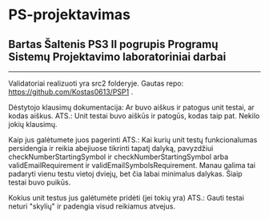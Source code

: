 # PS-projektavimas
Bartas Šaltenis PS3 II pogrupis Programų Sistemų Projektavimo laboratoriniai darbai
------------------------------------------------------------

------------------------------------------------------------
Validatoriai realizuoti yra src2 folderyje. Gautas repo: https://github.com/Kostas0613/PSP1 .

Dėstytojo klausimų dokumentacija:
Ar buvo aiškus ir patogus unit testai, ar kodas aiškus.
	ATS.: Unit testai buvo aiškūs ir patogūs, kodas taip pat. Nekilo jokių klausimų.
  
Kaip jus galėtumete juos pagerinti
	ATS.: Kai kurių unit testų funkcionalumas persidengia ir reikia abejiuose tikrinti tapatį dalyką, pavyzdžiui checkNumberStartingSymbol ir checkNumberStartingSymbol arba validEmailRequirement ir validEmailSymbolsRequirement. Manau galima tai padaryti vienu testu vietoj dviejų, bet čia labai minimalus dalykas. Šiaip testai buvo puikūs.
  
Kokius unit testus jus galėtumėte pridėti (jei tokių yra)
	ATS.: Gauti testai neturi "skylių" ir padengia visud reikiamus atvejus.
